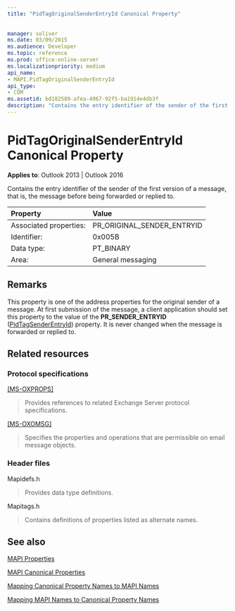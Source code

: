 ```yaml
---
title: "PidTagOriginalSenderEntryId Canonical Property"
 
 
manager: soliver
ms.date: 03/09/2015
ms.audience: Developer
ms.topic: reference
ms.prod: office-online-server
ms.localizationpriority: medium
api_name:
- MAPI.PidTagOriginalSenderEntryId
api_type:
- COM
ms.assetid: bd182589-afea-4967-92f5-ba1914e4db3f
description: "Contains the entry identifier of the sender of the first version of a message, that is, the message before being forwarded or replied to."
---
```


# PidTagOriginalSenderEntryId Canonical Property

  
  
**Applies to**: Outlook 2013 | Outlook 2016 
  
Contains the entry identifier of the sender of the first version of a message, that is, the message before being forwarded or replied to.
  
|Property |Value |
|:-----|:-----|
|Associated properties:  <br/> |PR_ORIGINAL_SENDER_ENTRYID  <br/> |
|Identifier:  <br/> |0x005B  <br/> |
|Data type:  <br/> |PT_BINARY  <br/> |
|Area:  <br/> |General messaging  <br/> |
   
## Remarks

This property is one of the address properties for the original sender of a message. At first submission of the message, a client application should set this property to the value of the **PR_SENDER_ENTRYID** ([PidTagSenderEntryId](pidtagsenderentryid-canonical-property.md)) property. It is never changed when the message is forwarded or replied to.
  
## Related resources

### Protocol specifications

[[MS-OXPROPS]](https://msdn.microsoft.com/library/f6ab1613-aefe-447d-a49c-18217230b148%28Office.15%29.aspx)
  
> Provides references to related Exchange Server protocol specifications.
    
[[MS-OXOMSG]](https://msdn.microsoft.com/library/daa9120f-f325-4afb-a738-28f91049ab3c%28Office.15%29.aspx)
  
> Specifies the properties and operations that are permissible on email message objects.
    
### Header files

Mapidefs.h
  
> Provides data type definitions.
    
Mapitags.h
  
> Contains definitions of properties listed as alternate names.
    
## See also



[MAPI Properties](mapi-properties.md)
  
[MAPI Canonical Properties](mapi-canonical-properties.md)
  
[Mapping Canonical Property Names to MAPI Names](mapping-canonical-property-names-to-mapi-names.md)
  
[Mapping MAPI Names to Canonical Property Names](mapping-mapi-names-to-canonical-property-names.md)

